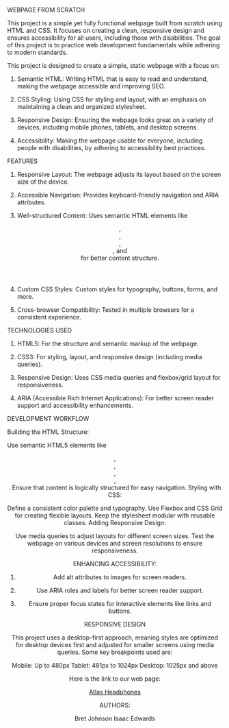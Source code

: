 WEBPAGE FROM SCRATCH

This project is a simple yet fully functional webpage built from scratch using HTML and CSS. It focuses on creating a clean, responsive design and ensures accessibility for all users, including those with disabilities. The goal of this project is to practice web development fundamentals while adhering to modern standards.

This project is designed to create a simple, static webpage with a focus on:

1. Semantic HTML: Writing HTML that is easy to read and understand, making the webpage accessible and improving SEO.

2. CSS Styling: Using CSS for styling and layout, with an emphasis on maintaining a clean and organized stylesheet.

3. Responsive Design: Ensuring the webpage looks great on a variety of devices, including mobile phones, tablets, and desktop screens.

4. Accessibility: Making the webpage usable for everyone, including people with disabilities, by adhering to accessibility best practices.

FEATURES

1. Responsive Layout: The webpage adjusts its layout based on the screen size of the device.

2. Accessible Navigation: Provides keyboard-friendly navigation and ARIA attributes.

3. Well-structured Content: Uses semantic HTML elements like <header>, <nav>, <main>, <section>, and <footer> for better content structure.

4. Custom CSS Styles: Custom styles for typography, buttons, forms, and more.

5. Cross-browser Compatibility: Tested in multiple browsers for a consistent experience.

TECHNOLOGIES USED

1. HTML5: For the structure and semantic markup of the webpage.

2. CSS3: For styling, layout, and responsive design (including media queries).

3. Responsive Design: Uses CSS media queries and flexbox/grid layout for responsiveness.

4. ARIA (Accessible Rich Internet Applications): For better screen reader support and accessibility enhancements.


DEVELOPMENT WORKFLOW

Building the HTML Structure:

Use semantic HTML5 elements like <header>, <nav>, <main>, <section>, <footer>.
Ensure that content is logically structured for easy navigation.
Styling with CSS:

Define a consistent color palette and typography.
Use Flexbox and CSS Grid for creating flexible layouts.
Keep the stylesheet modular with reusable classes.
Adding Responsive Design:

Use media queries to adjust layouts for different screen sizes.
Test the webpage on various devices and screen resolutions to ensure responsiveness.

ENHANCING ACCESSIBILITY:

1. Add alt attributes to images for screen readers.

2. Use ARIA roles and labels for better screen reader support.

3. Ensure proper focus states for interactive elements like links and buttons.

RESPONSIVE DESIGN

This project uses a desktop-first approach, meaning styles are optimized for desktop devices first and adjusted for smaller screens using media queries. Some key breakpoints used are:

Mobile: Up to 480px
Tablet: 481px to 1024px
Desktop: 1025px and above

Here is the link to our web page:

[Atlas Headphones](https://dtbissy.github.io/atlas-heaphones/)

AUTHORS:

Bret Johnson
Isaac Edwards
